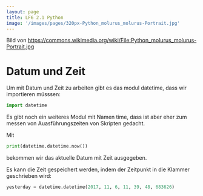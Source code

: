 ```yaml
---
layout: page
title: LF6 2.1 Python
image: '/images/pages/320px-Python_molurus_molurus-Portrait.jpg'
---
```

Bild von <https://commons.wikimedia.org/wiki/File:Python_molurus_molurus-Portrait.jpg>

# Datum und Zeit

Um mit Datum und Zeit zu arbeiten gibt es das modul datetime, dass wir importieren müsssen:

```python
import datetime
```
Es gibt noch ein weiteres Modul mit Namen time, dass ist aber eher zum messen von Auasführungszeiten von Skripten gedacht.

Mit 

```python
print(datetime.datetime.now())
```

bekommen wir das aktuelle Datum mit Zeit ausgegeben.

Es kann die Zeit gespeichert werden, indem der Zeitpunkt in die Klammer geschrieben wird:

```python
yesterday = datetime.datetime(2017, 11, 6, 11, 39, 48, 683626)
```
